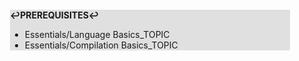 <div style="margin:2em; background-color: #e0e0e0;">

<strong>↩PREREQUISITES↩</strong>

 * Essentials/Language Basics_TOPIC
 * Essentials/Compilation Basics_TOPIC

</div>

